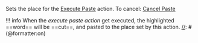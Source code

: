 Sets the place for the [Execute Paste](Execute%20Paste.md) action.
To cancel: [Cancel Paste](Cancel%20Paste.md)

[//]: # (@formatter:off)
!!! info
    When the _execute paste action_ get executed, the highlighted ==word== will be ==cut==, and pasted to the place set by this action.
[//]: # (@formatter:on)
